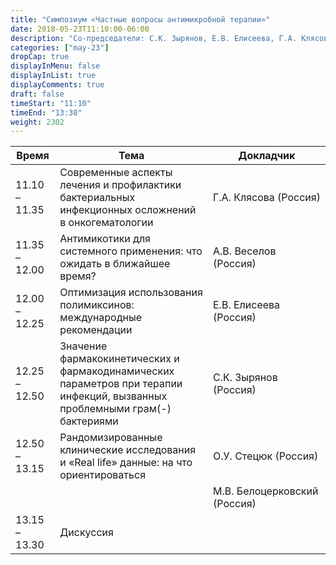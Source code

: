 ```yaml
---
title: "Симпозиум «Частные вопросы антимикробной терапии»"
date: 2018-05-23T11:10:00-06:00
description: "Со-председатели: С.К. Зырянов, Е.В. Елисеева, Г.А. Клясова"
categories: ["may-23"]
dropCap: true
displayInMenu: false
displayInList: true
displayComments: true
draft: false
timeStart: "11:10"
timeEnd: "13:30"
weight: 2302
---
```


| Время            | Тема           | Докладчик  |
| ------------- | ------------- | ----- |
| 11.10 – 11.35 | Современные аспекты лечения и профилактики бактериальных инфекционных осложнений в онкогематологии                           | Г.А.&nbsp;Клясова (Россия)        | 
| 11.35 – 12.00 | Антимикотики для системного применения: что ожидать в ближайшее время?                                                       | А.В.&nbsp;Веселов (Россия)        | 
| 12.00 – 12.25 | Оптимизация использования полимиксинов: международные рекомендации                                                           | Е.В.&nbsp;Елисеева (Россия)       | 
| 12.25 – 12.50 | Значение фармакокинетических и фармакодинамических параметров при терапии инфекций, вызванных проблемными грам(-) бактериями | С.К.&nbsp;Зырянов (Россия)        | 
| 12.50 – 13.15 | Рандомизированные клинические исследования и «Real life» данные: на что ориентироваться                                      | О.У.&nbsp;Стецюк (Россия)         | 
|               |                                                                                                                              | М.В.&nbsp;Белоцерковский (Россия) | 
| 13.15 – 13.30 | Дискуссия                                                                                                                    |                              | 
